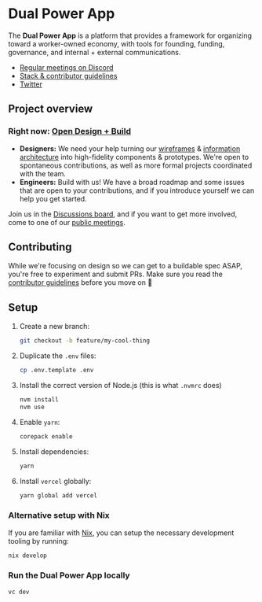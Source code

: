 # Dual Power App

The **Dual Power App** is a platform that provides a framework for organizing toward a worker-owned economy, with tools for founding, funding, governance, and internal + external communications.

* [Regular meetings on Discord](https://discord.gg/BqdhzwM2aa)
* [Stack & contributor guidelines](https://github.com/BSA-US/dual-power-app/blob/main/CONTRIBUTING.md)
* [Twitter](https://twitter.com/DualPowerApp)

## Project overview

### Right now: [Open Design + Build](https://dualpower.app/open-design)

- **Designers:** We need your help turning our [wireframes](https://www.figma.com/file/N6VFPqgNVovoXxy93Q6i4Q/Dual-Power-App-2021–present?node-id=0%3A1) & [information architecture](https://dualpower.app/docs/dual-power-app-ia.pdf) into high-fidelity components & prototypes. We're open to spontaneous contributions, as well as more formal projects coordinated with the team.
- **Engineers:** Build with us! We have a broad roadmap and some issues that are open to your contributions, and if you introduce yourself we can help you get started.

Join us in the [Discussions board](https://github.com/BSA-US/dual-power-app/discussions), and if you want to get more involved, come to one of our [public meetings](https://dualpower.app/open-design).

## Contributing

While we're focusing on design so we can get to a buildable spec ASAP, you're free to experiment and submit PRs. Make sure you read the [contributor guidelines](https://github.com/BSA-US/dual-power-app/blob/main/CONTRIBUTING.md) before you move on :slightly_smiling_face:

## Setup

1. Create a new branch:
    ```sh
    git checkout -b feature/my-cool-thing
    ```
2. Duplicate the `.env` files:
    ```sh
    cp .env.template .env
    ```
3. Install the correct version of Node.js (this is what `.nvmrc` does)
    ```sh
    nvm install
    nvm use
    ```
4. Enable `yarn`:
    ```sh
    corepack enable
    ```
5. Install dependencies:
    ```sh
    yarn
    ```
6. Install `vercel` globally:
    ```sh
    yarn global add vercel
    ```

### Alternative setup with Nix

If you are familiar with [Nix](https://nixos.org), you can setup the necessary development tooling by running:

```sh
nix develop
```

### Run the Dual Power App locally

```sh
vc dev
```
